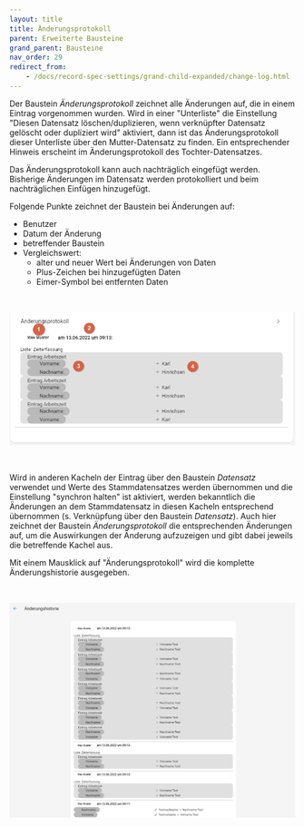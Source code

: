 ```yaml
---
layout: title
title: Änderungsprotokoll
parent: Erweiterte Bausteine
grand_parent: Bausteine
nav_order: 29
redirect_from:
    - /docs/record-spec-settings/grand-child-expanded/change-log.html
---
```


Der Baustein _Änderungsprotokoll_ zeichnet alle Änderungen auf, die in einem Eintrag vorgenommen wurden.
Wird in einer "Unterliste" die Einstellung "Diesen Datensatz löschen/duplizieren, wenn verknüpfter Datensatz
gelöscht oder dupliziert wird" aktiviert, dann ist das Änderungsprotokoll dieser Unterliste über den
Mutter-Datensatz zu finden. Ein entsprechender Hinweis erscheint im Änderungsprotokoll des Tochter-Datensatzes.

Das Änderungsprotokoll kann auch nachträglich eingefügt werden. Bisherige Änderungen im Datensatz werden protokolliert
und beim nachträglichen Einfügen hinzugefügt.

Folgende Punkte zeichnet der Baustein bei Änderungen auf:

-   Benutzer
-   Datum der Änderung
-   betreffender Baustein
-   Vergleichswert:
    -   alter und neuer Wert bei Änderungen von Daten
    -   Plus-Zeichen bei hinzugefügten Daten
    -   Eimer-Symbol bei entfernten Daten

&nbsp;

![changelog](\old_assets\record-spec-settings\changelog.png 'changelog')

&nbsp;

Wird in anderen Kacheln der Eintrag über den Baustein _Datensatz_ verwendet und Werte des Stammdatensatzes werden übernommen und die Einstellung "synchron halten" ist aktiviert, werden bekanntlich die Änderungen an dem Stammdatensatz in diesen Kacheln entsprechend übernommen (s. Verknüpfung über den Baustein _Datensatz_). Auch hier zeichnet der Baustein _Änderungsprotokoll_ die entsprechenden Änderungen auf, um die Auswirkungen der Änderung aufzuzeigen und gibt dabei jeweils die betreffende Kachel aus.

Mit einem Mausklick auf "Änderungsprotokoll" wird die komplette Änderungshistorie ausgegeben.

&nbsp;

![changelog](\old_assets\record-spec-settings\changelog1.png 'changelog')
